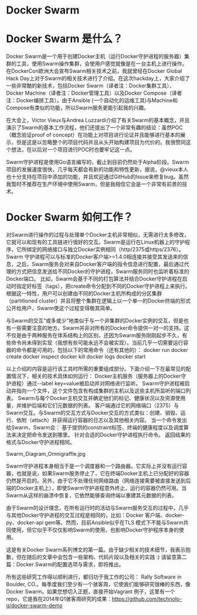 Docker Swarm
============

# Docker Swarm 是什么？

Docker Swarm是一个用于创建Docker主机（运行Docker守护进程的服务器）集群的工具，使用Swarm操作集群，会使用户感觉就像是在一台主机上进行操作。在DockerCon欧洲大会宣布Swarm相关技术之前，我就曾经在Docker Global Hack Day上对于Swarm的相关技术进行了介绍。在这次hackday上，大家介绍了一些非常酷的新技术，包括Docker Swarm（译者注：Docker集群工具）、Docker Machine（译者注：Docker管理工具）以及Docker Compose（译者注：Docker编排工具）。由于Ansible (一个自动化的运维工具)与Machine和Compose有类似的功能，所以Swarm服务更能引起我的兴趣。

在大会上，Victor Vieux与Andrea Luzzardi介绍了有关Swarm的基本概念，并且演示了Swarm的基本工作流程，他们还提出了一个非常有趣的结论：虽然POC （概念验证proof of concept）在功能上对项目进行论证并且能够进行基本的展示，但是这是以忽略整个的项目代码并且从头开始构建项目为代价的。我很赞同这个想法，在以后对一个项目进行POC时也要牢记这一点。

Swarm守护进程是使用Go语言编写的，截止到目前仍然处于Alpha阶段。Swarm项目的发展速度很快，几乎每天都会有新的功能和特性更新，据说，@vieux本人也十分支持在项目中添加的功能，并且欢迎通过GitHub的Issue来修复bug。虽然我暂时不推荐在生产环境中使用Swarm，但是我相信它会是一个非常有前景的技术。

# Docker Swarm 如何工作？

对Swarm进行操作的过程与处理单个Docker主机非常相似，无需进行太多修改，它就可以和现有的工具链进行很好的交互。Swarm是运行在Linux机器上的守护程序，它所绑定的网络接口与独立Docker实例相同（http/2375或https/2376）。Swarm 守护进程可以与标准的Docker客户端>=1.4.0相连接并接受其发送来的信息，之后，Swarm服务会对来自Docker客户端的指令信息进行配置，最后通过代理的方式把信息发送给不同Docker的守护进程，Swarm服务同时也监听着标准的Docker端口。 比如，Swarm会基于不同的打包算法并结合Docker守护进程在启动时指定好标签（tags），把create命令分配到不同的Docker守护进程上来执行。根据这一特性，用户可以创建由不同的Docker主机所构成的分区集群（partitioned cluster）并且将整个集群在逻辑上以一个单一的Docker终端的形式公开给用户，Swarm使这个过程变得极其简单。

与Swarm的交互“或多或少”地类似于与一个非集群的Docker实例的交互，但是也有一些需要注意的地方。Swarm并非对所有的Docker命令提供一对一的支持。这不仅是由于两种服务在体系结构上的区别，还因为Swarm服务刚刚起步不久，有些命令尚未得到实现（我想有些可能永远不会被实现）。当前几乎一切需要运行容器的命令都是可用的，包括以下的常用命令（还有其他的）：
docker run
docker create
docker inspect
docker kill
docker logs
docker start

以上介绍的内容是运行该工具时所需的重要组成部分。下面介绍一下在最常见的配置情况下，相关的技术具体如何运行：
Docker主机服务（服务器上的Docker守护进程）通过--label key=value被启动并对网络进行监听。
Swarm守护进程被启动并指向一个文件，这个文件包含有构成集群的主机以及这些主机所监听的端口列表。
Swarm与每个Docker主机交互并确定他们的标记、健康状况以及资源使用量，并维护后端和它们元数据的列表。
客户端通过它的网络端口（2375）与Swarm交互。与Swarm的交互方式与Docker交互的方式类似：创建、销毁、运行、依附（attach）并获得运行容器的日志以及其他相关内容。
当一个命令发出给Swarm，Swarm会：
基于提供的constraint标签、终端的健康程度以及调度算法来决定把命令发送到哪里。
针对合适的Docker守护进程执行命令。
返回结果的格式与Docker守护进程相同。

Swarm_Diagram_Omnigraffle.jpg

Swarm守护进程本身相当于是一个调度器和一个路由器。它实际上并没有运行容器，也就是说，如果Swarm服务停止了，它在终端Docker主机上已分配好的容器仍然是开启的。另外，由于它不处理任何网络路由（网络连接需要被直接发送到后端的Docker主机上），即使Swarm守护进程意外终止，运行的容器仍然可用。当Swarm从这样的崩溃中恢复，它依然能够查询终端以重建其元数据的列表。

由于Swarm的设计理念，在所有运行时的活动与Swarm服务交互的过程中，几乎与其他Docker守护进程的交互过程是相同的，比如：Docker 客户端、docker-py、docker-api gem等。然而，目前Ansible似乎在TLS 模式下不能与Swarm共同使用，但它似乎不仅仅影响Swarm的使用，也影响Docker守护程序本身的使用。

这是有关Docker Swarm系列博文的第一篇。由于缺少相关的技术细节，我表示抱歉，但在随后的文章中会包含一些架构、代码片段以及相关的实践 :) 请留意第二篇：Docker Swarm的配置选项与需求，即将推出。

所有这些研究工作得以顺利进行，都归功于我工作的公司： Rally Software in Boulder, CO.。每季度我们至少有一个骇客周，它使我们能够研究很棒的东西，像Docker Swarm。如果您想切入正题，直接开始Vagrant 例子，这里有一个repo，它是我在2014年Q1骇客周研究的成果：https://github.com/technolo-g/docker-swarm-demo
